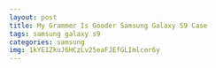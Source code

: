 ```yaml
---
layout: post
title: My Grammer Is Gooder Samsung Galaxy S9 Case
tags: samsung galaxy s9
categories: samsung
img: 1kYE1ZkuJ6HCzLv25eaFJEfGLImlcer6y
---
```

